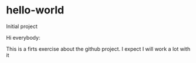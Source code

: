 # hello-world
Initial project

Hi everybody:

This is a firts exercise about the github project. I expect I will work a lot with it
